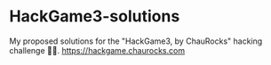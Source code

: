 # HackGame3-solutions
My proposed solutions for the "HackGame3, by ChauRocks" hacking challenge 🐱‍💻. https://hackgame.chaurocks.com
